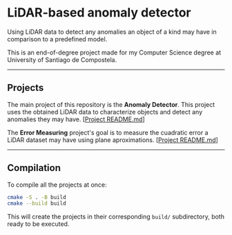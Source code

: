 # LiDAR-based anomaly detector

Using LiDAR data to detect any anomalies an object of a kind may have in comparison to a predefined model.

This is an end-of-degree project made for my Computer Science degree at University of Santiago de Compostela.

---

## Projects

The main project of this repository is the **Anomaly Detector**. This project uses the obtained LiDAR data to characterize objects and detect any anomalies they may have. [[Project README.md](anomaly_detection/README.md)]

The **Error Measuring** project's goal is to measure the cuadratic error a LiDAR dataset may have using plane aproximations. [[Project README.md](error_measuring/README.md)]

---

## Compilation

To compile all the projects at once:

```bash
cmake -S . -B build
cmake --build build
```

This will create the projects in their corresponding `build/` subdirectory, both ready to be executed.
